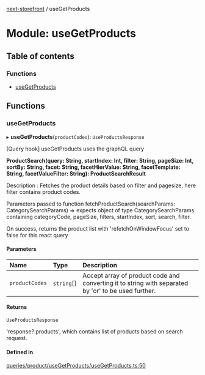 [next-storefront](../README.md) / useGetProducts

# Module: useGetProducts

## Table of contents

### Functions

- [useGetProducts](useGetProducts.md#usegetproducts)

## Functions

### useGetProducts

▸ **useGetProducts**(`productCodes`): `UseProductsResponse`

[Query hook] useGetProducts uses the graphQL query

<b>ProductSearch(query: String, startIndex: Int, filter: String, pageSize: Int, sortBy: String, facet: String, facetHierValue: String, facetTemplate: String, facetValueFilter: String): ProductSearchResult</b>

Description : Fetches the product details based on filter and pagesize, here filter contains product codes.

Parameters passed to function fetchProductSearch(searchParams: CategorySearchParams) => expects object of type CategorySearchParams containing categoryCode, pageSize, filters, startIndex, sort, search, filter.

On success, returns the product list with 'refetchOnWindowFocus' set to false for this react query

#### Parameters

| Name           | Type       | Description                                                                                         |
| :------------- | :--------- | :-------------------------------------------------------------------------------------------------- |
| `productCodes` | `string`[] | Accept array of product code and converting it to string with separated by 'or' to be used further. |

#### Returns

`UseProductsResponse`

'response?.products', which contains list of products based on search request.

#### Defined in

[queries/product/useGetProducts/useGetProducts.ts:50](https://github.com/KiboSoftware/nextjs-storefront/blob/474c22ea/hooks/queries/product/useGetProducts/useGetProducts.ts#L50)
